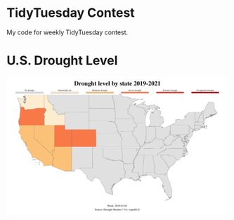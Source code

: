 # TidyTuesday Contest
My code for weekly TidyTuesday contest.
# U.S. Drought Level
![US Drought by State](https://github.com/tsquall121/tidy_tuesday_projects/blob/master/2021_07_20_tidy_tuesday_us_drought.gif)
